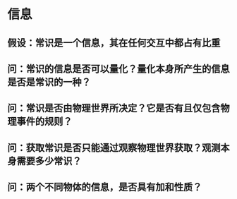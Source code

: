 # 信息

## 假设：常识是一个信息，其在任何交互中都占有比重

## 问：常识的信息是否可以量化？量化本身所产生的信息是否是常识的一种？

## 问：常识是否由物理世界所决定？它是否有且仅包含物理事件的规则？

## 问：获取常识是否只能通过观察物理世界获取？观测本身需要多少常识？

## 问：两个不同物体的信息，是否具有加和性质？